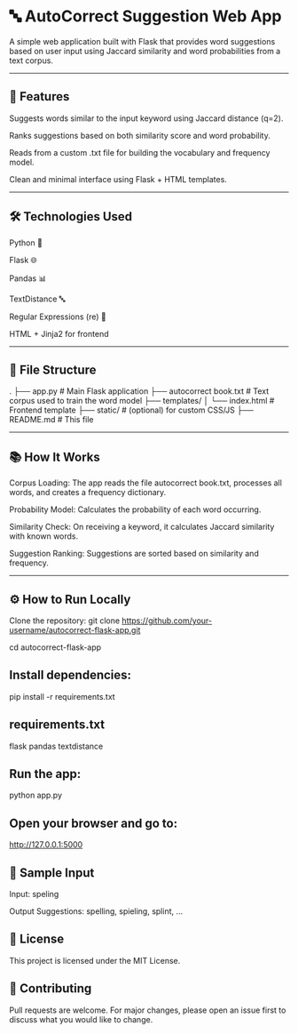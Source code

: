 # 🔤 AutoCorrect Suggestion Web App

A simple web application built with Flask that provides word suggestions based on user input using Jaccard similarity and word probabilities from a text corpus.

---

## 📌 Features

Suggests words similar to the input keyword using Jaccard distance (q=2).

Ranks suggestions based on both similarity score and word probability.

Reads from a custom .txt file for building the vocabulary and frequency model.

Clean and minimal interface using Flask + HTML templates.

---

## 🛠️ Technologies Used

Python 🐍

Flask 🌐

Pandas 📊

TextDistance 🔤

Regular Expressions (re) 🧵

HTML + Jinja2 for frontend

---

## 📁 File Structure
.
├── app.py                      # Main Flask application
├── autocorrect book.txt       # Text corpus used to train the word model
├── templates/
│   └── index.html             # Frontend template
├── static/                    # (optional) for custom CSS/JS
├── README.md                  # This file


---

## 📚 How It Works

Corpus Loading: The app reads the file autocorrect book.txt, processes all words, and creates a frequency dictionary.

Probability Model: Calculates the probability of each word occurring.

Similarity Check: On receiving a keyword, it calculates Jaccard similarity with known words.

Suggestion Ranking: Suggestions are sorted based on similarity and frequency.

---

## ⚙️ How to Run Locally

Clone the repository:
git clone https://github.com/your-username/autocorrect-flask-app.git

cd autocorrect-flask-app

## Install dependencies:
pip install -r requirements.txt

## requirements.txt
flask
pandas
textdistance


## Run the app:
python app.py

## Open your browser and go to:
http://127.0.0.1:5000


## 📝 Sample Input
Input: speling

Output Suggestions: spelling, spieling, splint, ...


## 📄 License
This project is licensed under the MIT License.

## 🤝 Contributing
Pull requests are welcome. For major changes, please open an issue first to discuss what you would like to change.
